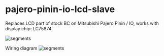 # pajero-pinin-io-lcd-slave
Replaces LCD part of stock BC on Mitsubishi Pajero Pinin / IO, works with display chip: LC75874

![segments](https://github.com/angrycoding/pajero-pinin-io-lcd-slave/blob/master/all_segments.jpg)

Wiring diagram
![segments](https://github.com/angrycoding/pajero-pinin-io-lcd-slave/blob/master/circuit.jpg)
